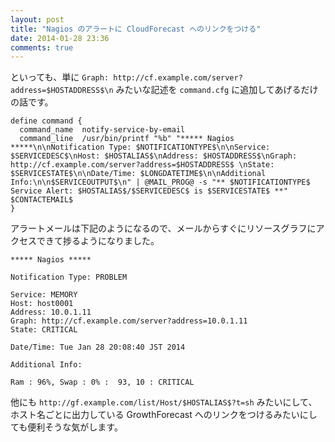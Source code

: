 ```yaml
---
layout: post
title: "Nagios のアラートに CloudForecast へのリンクをつける"
date: 2014-01-28 23:36
comments: true
---
```


といっても、単に `Graph: http://cf.example.com/server?address=$HOSTADDRESS$\n` みたいな記述を `command.cfg` に追加してあげるだけの話です。

```
define command {
  command_name  notify-service-by-email
  command_line  /usr/bin/printf "%b" "***** Nagios *****\n\nNotification Type: $NOTIFICATIONTYPE$\n\nService: $SERVICEDESC$\nHost: $HOSTALIAS$\nAddress: $HOSTADDRESS$\nGraph: http://cf.example.com/server?address=$HOSTADDRESS$ \nState: $SERVICESTATE$\n\nDate/Time: $LONGDATETIME$\n\nAdditional Info:\n\n$SERVICEOUTPUT$\n" | @MAIL_PROG@ -s "** $NOTIFICATIONTYPE$ Service Alert: $HOSTALIAS$/$SERVICEDESC$ is $SERVICESTATE$ **" $CONTACTEMAIL$
}
```

アラートメールは下記のようになるので、メールからすぐにリソースグラフにアクセスできて捗るようになりました。

```
***** Nagios *****

Notification Type: PROBLEM

Service: MEMORY
Host: host0001
Address: 10.0.1.11
Graph: http://cf.example.com/server?address=10.0.1.11
State: CRITICAL

Date/Time: Tue Jan 28 20:08:40 JST 2014

Additional Info:

Ram : 96%, Swap : 0% :  93, 10 : CRITICAL
```

他にも `http://gf.example.com/list/Host/$HOSTALIAS$?t=sh` みたいにして、ホスト名ごとに出力している GrowthForecast へのリンクをつけるみたいにしても便利そうな気がします。
